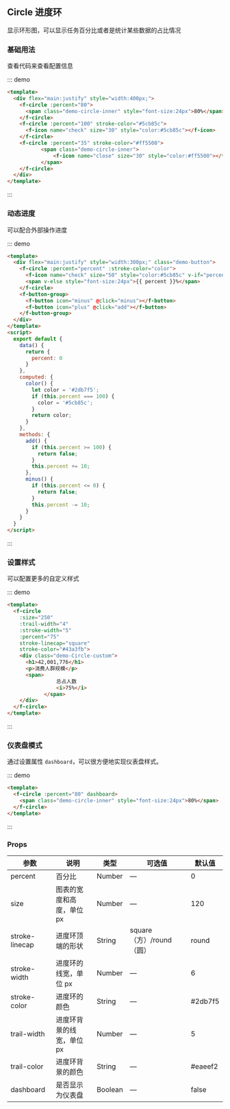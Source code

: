 ## Circle 进度环

显示环形图，可以显示任务百分比或者是统计某些数据的占比情况

### 基础用法

查看代码来查看配置信息

::: demo

```html
<template>
  <div flex="main:justify" style="width:400px;">
    <f-circle :percent="80">
      <span class="demo-circle-inner" style="font-size:24px">80%</span>
    </f-circle>
    <f-circle :percent="100" stroke-color="#5cb85c">
      <f-icon name="check" size="30" style="color:#5cb85c"></f-icon>
    </f-circle>
    <f-circle :percent="35" stroke-color="#ff5500">
           <span class="demo-circle-inner">
               <f-icon name="close" size="30" style="color:#ff5500"></f-icon>
           </span>
    </f-circle>
  </div>
</template>
```

:::

### 动态进度

可以配合外部操作进度

::: demo

```html
<template>
  <div flex="main:justify" style="width:300px;" class="demo-button">
    <f-circle :percent="percent" :stroke-color="color">
      <f-icon name="check" size="50" style="color:#5cb85c" v-if="percent === 100"></f-icon>
      <span v-else style="font-size:24px">{{ percent }}%</span>
    </f-circle>
    <f-button-group>
      <f-button icon="minus" @click="minus"></f-button>
      <f-button icon="plus" @click="add"></f-button>
    </f-button-group>
  </div>
</template>
<script>
  export default {
    data() {
      return {
        percent: 0
      }
    },
    computed: {
      color() {
        let color = '#2db7f5';
        if (this.percent === 100) {
          color = '#5cb85c';
        }
        return color;
      }
    },
    methods: {
      add() {
        if (this.percent >= 100) {
          return false;
        }
        this.percent += 10;
      },
      minus() {
        if (this.percent <= 0) {
          return false;
        }
        this.percent -= 10;
      }
    }
  }
</script>
```

:::

### 设置样式

可以配置更多的自定义样式

::: demo

```html
<template>
  <f-circle
    :size="250"
    :trail-width="4"
    :stroke-width="5"
    :percent="75"
    stroke-linecap="square"
    stroke-color="#43a3fb">
    <div class="demo-Circle-custom">
      <h1>42,001,776</h1>
      <p>消费人群规模</p>
      <span>
                总占人数
                <i>75%</i>
            </span>
    </div>
  </f-circle>
</template>
```

:::

### 仪表盘模式

通过设置属性 `dashboard`，可以很方便地实现仪表盘样式。

::: demo

```html
<template>
  <f-circle :percent="80" dashboard>
    <span class="demo-circle-inner" style="font-size:24px">80%</span>
  </f-circle>
</template>
```

:::

### Props

| 参数      | 说明    | 类型      | 可选值       | 默认值   |
|---------- |-------- |---------- |-------------  |-------- |
| percent     | 百分比   | Number  |    —         |   0   |
| size     | 图表的宽度和高度，单位 px   | Number  |    —    |  120   |
| stroke-linecap     |  进度环顶端的形状   | String  |   square（方）/round（圆）      | round   |
| stroke-width   |  进度环的线宽，单位 px   | Number  |   —   | 6   |
| stroke-color  |  进度环的颜色   | String  |   —   |  #2db7f5   |
| trail-width  |  进度环背景的线宽，单位 px   | Number  |   —   |  5   |
| trail-color |  进度环背景的颜色   | String  |   —   |  #eaeef2   |
| dashboard|  是否显示为仪表盘   | Boolean  |   —   |  false   |
